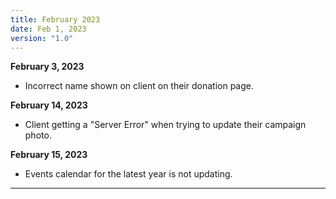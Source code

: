 ```yaml
---
title: February 2023
date: Feb 1, 2023
version: "1.0"
---
```

**February 3, 2023**
- Incorrect name shown on client on their donation page.

**February 14, 2023**
- Client getting a "Server Error" when trying to update their campaign photo. 

**February 15, 2023**
- Events calendar for the latest year is not updating.

---